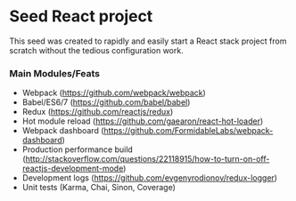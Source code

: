 # Seed React project

This seed was created to rapidly and easily start a React stack project from scratch without the tedious configuration work.

### Main Modules/Feats
- Webpack (https://github.com/webpack/webpack)
- Babel/ES6/7 (https://github.com/babel/babel)
- Redux (https://github.com/reactjs/redux)
- Hot module reload (https://github.com/gaearon/react-hot-loader)
- Webpack dashboard (https://github.com/FormidableLabs/webpack-dashboard)
- Production performance build (http://stackoverflow.com/questions/22118915/how-to-turn-on-off-reactjs-development-mode)
- Development logs (https://github.com/evgenyrodionov/redux-logger)
- Unit tests (Karma, Chai, Sinon, Coverage)
